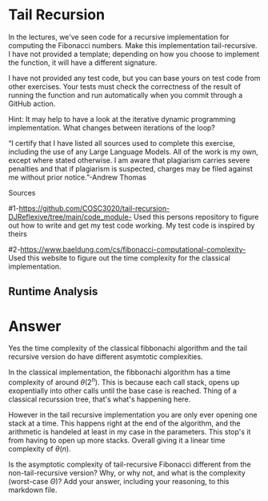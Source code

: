 # Tail Recursion

In the lectures, we've seen code for a recursive implementation for computing
the Fibonacci numbers. Make this implementation tail-recursive. I have not
provided a template; depending on how you choose to implement the function, it
will have a different signature.

I have not provided any test code, but you can base yours on test code from
other exercises. Your tests must check the correctness of the result of running
the function and run automatically when you commit through a GitHub action.

Hint: It may help to have a look at the iterative dynamic programming
implementation. What changes between iterations of the loop?

“I certify that I have listed all sources used to complete this exercise, including the use
of any Large Language Models. All of the work is my own, except where stated
otherwise. I am aware that plagiarism carries severe penalties and that if plagiarism is
suspected, charges may be filed against me without prior notice.”-Andrew Thomas

Sources

#1-https://github.com/COSC3020/tail-recursion-DJReflexive/tree/main/code_module- Used this persons repository to figure out how to write and get my test code working. My test code is inspired by theirs

#2-https://www.baeldung.com/cs/fibonacci-computational-complexity- Used this website to figure out the time complexity for the classical implementation.

## Runtime Analysis

# Answer

Yes the time complexity of the classical fibbonachi algorithm and the tail recursive version do have different asymtotic complexities. 

In the classical implementation, the fibbonachi algorithm has a time complexity of around $\theta(2^n)$. This is because each call stack, opens up exopentially into other calls until the base case is reached. Thing of a classical recurssion tree, that's what's happening here.

However in the tail recursive implementation you are only ever opening one stack at a time. This happens right at the end of the algorithm, and the arithmetic is handeled at least in my case in the parameters. This stop's it from having to open up more stacks. Overall giving it a linear time complexity of $\theta(n)$.

Is the asymptotic complexity of tail-recursive Fibonacci different from the
non-tail-recursive version? Why, or why not, and what is the complexity
(worst-case $\Theta$)? Add your answer, including your reasoning, to this
markdown file.
